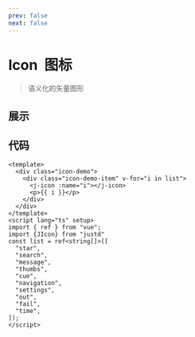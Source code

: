 ```yaml
---
prev: false
next: false
---
```


<script setup>
  import IconDemo from '../components/icon-demo.vue'

</script>

# Icon &nbsp;图标

> 语义化的矢量图形

## 展示

<icon-demo />

## 代码

```vue
<template>
  <div class="icon-demo">
    <div class="icon-demo-item" v-for="i in list">
      <j-icon :name="i"></j-icon>
      <p>{{ i }}</p>
    </div>
  </div>
</template>
<script lang="ts" setup>
import { ref } from "vue";
import {JIcon} from "justd"
const list = ref<string[]>([
  "star",
  "search",
  "message",
  "thumbs",
  "cue",
  "navigation",
  "settings",
  "out",
  "fail",
  "time",
]);
</script>
```
